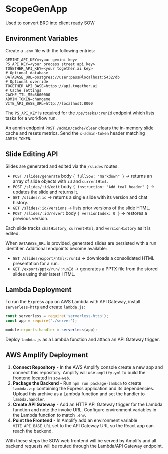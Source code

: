 # ScopeGenApp
Used to convert BRD into client ready SOW 

## Environment Variables

Create a `.env` file with the following entries:

```
GEMINI_API_KEY=<your gemini key>
PS_API_KEY=<your process street api key>
TOGETHER_API_KEY=<your together.ai key>
# Optional database
DATABASE_URL=postgres://user:pass@localhost:5432/db
# Optional override
TOGETHER_API_BASE=https://api.together.ai
# Cache settings
CACHE_TTL_MS=3600000
ADMIN_TOKEN=changeme
VITE_API_BASE_URL=http://localhost:8000
```

The `PS_API_KEY` is required for the `/ps/tasks/:runId` endpoint which lists tasks for a workflow run.

An admin endpoint `POST /admin/cache/clear` clears the in-memory slide cache and resets metrics. Send the `x-admin-token` header matching `ADMIN_TOKEN`.

## Slide Editing API

Slides are generated and edited via the `/slides` routes.

* `POST /slides/generate` body `{ fullSow: "markdown" }` → returns an array of slide objects with `id` and `currentHtml`.
* `POST /slides/:id/edit` body `{ instruction: "Add teal header" }` → updates the slide and returns it.
* `GET /slides/:id` → returns a single slide with its version and chat history.
* `GET /slides/:id/versions` → lists prior versions of the slide HTML.
* `POST /slides/:id/revert` body `{ versionIndex: 0 }` → restores a previous version.

Each slide tracks `chatHistory`, `currentHtml`, and `versionHistory` as it is edited.

When `DATABASE_URL` is provided, generated slides are persisted with a run identifier. Additional endpoints become available:

* `GET /slides/export/html/:runId` → downloads a consolidated HTML presentation for a run.
* `GET /export/pptx/run/:runId` → generates a PPTX file from the stored slides using their latest HTML.
## Lambda Deployment

To run the Express app on AWS Lambda with API Gateway, install `serverless-http` and create `lambda.js`:

```js
const serverless = require('serverless-http');
const app = require('./server');

module.exports.handler = serverless(app);
```

Deploy `lambda.js` as a Lambda function and attach an API Gateway trigger.

## AWS Amplify Deployment

1. **Connect Repository** - In the AWS Amplify console create a new app and
   connect this repository. Amplify will use `amplify.yml` to build the
   frontend located in `sow-web`.
2. **Package the Backend** - Run `npm run package-lambda` to create
   `lambda.zip` containing the Express application and its dependencies.
   Upload this archive as a Lambda function and set the handler to
   `lambda.handler`.
3. **Create API Gateway** - Add an HTTP API Gateway trigger for the Lambda
   function and note the invoke URL. Configure environment variables in the
   Lambda function to match `.env`.
4. **Point the Frontend** - In Amplify add an environment variable
   `VITE_API_BASE_URL` set to the API Gateway URL so the React app can reach the
   backend.

With these steps the SOW web frontend will be served by Amplify and all backend
requests will be routed through the Lambda/API Gateway endpoint.



